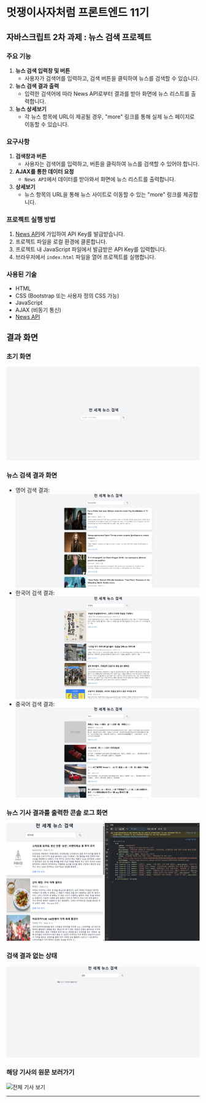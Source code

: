# 멋쟁이사자처럼 프론트엔드 11기

## 자바스크립트 2차 과제 : 뉴스 검색 프로젝트

### 주요 기능
1. **뉴스 검색 입력창 및 버튼**
    - 사용자가 검색어를 입력하고, 검색 버튼을 클릭하여 뉴스를 검색할 수 있습니다.
2. **뉴스 검색 결과 출력**
    - 입력한 검색어에 따라 News API로부터 결과를 받아 화면에 뉴스 리스트를 출력합니다.
3. **뉴스 상세보기**
    - 각 뉴스 항목에 URL이 제공될 경우, "more" 링크를 통해 실제 뉴스 페이지로 이동할 수 있습니다.

### 요구사항
1. **검색창과 버튼**
    - 사용자는 검색어를 입력하고, 버튼을 클릭하여 뉴스를 검색할 수 있어야 합니다.
2. **AJAX를 통한 데이터 요청**
    - `News API`에서 데이터를 받아와서 화면에 뉴스 리스트를 출력합니다.
3. **상세보기**
    - 뉴스 항목의 URL을 통해 뉴스 사이트로 이동할 수 있는 "more" 링크를 제공합니다.

### 프로젝트 실행 방법
1. [News API](https://newsapi.org)에 가입하여 API Key를 발급받습니다.
2. 프로젝트 파일을 로컬 환경에 클론합니다.
3. 프로젝트 내 JavaScript 파일에서 발급받은 API Key를 입력합니다.
4. 브라우저에서 `index.html` 파일을 열어 프로젝트를 실행합니다.

### 사용된 기술
- HTML
- CSS (Bootstrap 또는 사용자 정의 CSS 가능)
- JavaScript
- AJAX (비동기 통신)
- [News API](https://newsapi.org)


## 결과 화면

### 초기 화면
![초기 화면](preview/Initial_screen.jpeg)

### 뉴스 검색 결과 화면
- 영어 검색 결과: ![영어 검색 결과](preview/Search_results-EN.jpeg)
- 한국어 검색 결과: ![한국어 검색 결과](preview/Search_results-KO.jpeg)
- 중국어 검색 결과: ![중국어 검색 결과](preview/Search_results-ZH.jpeg)

### 뉴스 기사 결과를 출력한 콘솔 로그 화면
![뉴스 결과 콘솔](preview/newsApiArticlesConsoleLog.png)

### 검색 결과 없는 상태
![검색 결과 없는 상태](preview/No_search_results.jpeg)

### 해당 기사의 원문 보러가기
![전체 기사 보기](preview/news_details.gif)

---